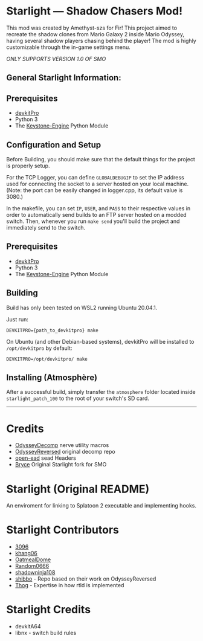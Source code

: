 # Starlight — Shadow Chasers Mod!

This mod was created by Amethyst-szs for Fir! This project aimed to recreate the shadow clones from Mario Galaxy 2 inside Mario Odyssey, having several shadow players chasing behind the player! The mod is highly customizable through the in-game settings menu.

*ONLY SUPPORTS VERSION 1.0 OF SMO*

## General Starlight Information:

## Prerequisites

- [devkitPro](https://devkitpro.org/) 
- Python 3
- The [Keystone-Engine](https://www.keystone-engine.org/) Python Module

## Configuration and Setup

Before Building, you should make sure that the default things for the project is properly setup. 

For the TCP Logger, you can define `GLOBALDEBUGIP` to set the IP address used for connecting the socket to a server hosted on your local machine. (Note: the port can be easily changed in logger.cpp, its default value is 3080.)

In the makefile, you can set `IP`, `USER`, and `PASS` to their respective values in order to automatically send builds to an FTP server hosted on a modded switch. Then, whenever you run `make send` you'll build the project and immediately send to the switch.

## Prerequisites

- [devkitPro](https://devkitpro.org/) 
- Python 3
- The [Keystone-Engine](https://www.keystone-engine.org/) Python Module

## Building

Build has only been tested on WSL2 running Ubuntu 20.04.1.

Just run:
```
DEVKITPRO={path_to_devkitpro} make
```

On Ubuntu (and other Debian-based systems), devkitPro will be installed to `/opt/devkitpro` by default:

```
DEVKITPRO=/opt/devkitpro/ make
```

## Installing (Atmosphère)

After a successful build, simply transfer the `atmosphere` folder located inside `starlight_patch_100` to the root of your switch's SD card.

---

# Credits
- [OdysseyDecomp](https://github.com/MonsterDruide1/OdysseyDecomp) nerve utility macros
- [OdysseyReversed](https://github.com/shibbo/OdysseyReversed) original decomp repo
- [open-ead](https://github.com/open-ead/sead) sead Headers
- [Bryce](https://github.com/brycewithfiveunderscores/Starlight-SMO-Example/) Original Starlight fork for SMO

# Starlight (Original README)
An enviroment for linking to Splatoon 2 executable and implementing hooks.

# Starlight Contributors
- [3096](https://github.com/3096)
- [khang06](https://github.com/khang06)
- [OatmealDome](https://github.com/OatmealDome)
- [Random0666](https://github.com/random0666)
- [shadowninja108](https://github.com/shadowninja108)
- [shibbo](https://github.com/shibbo) - Repo based on their work on OdysseyReversed
- [Thog](https://github.com/Thog) - Expertise in how rtld is implemented

# Starlight Credits
- devkitA64
- libnx - switch build rules
